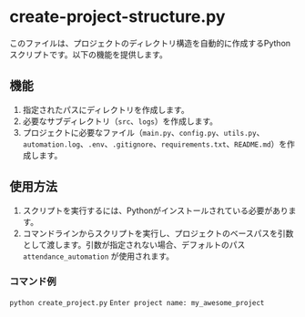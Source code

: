 # create-project-structure.py

このファイルは、プロジェクトのディレクトリ構造を自動的に作成するPythonスクリプトです。以下の機能を提供します。

## 機能

1. 指定されたパスにディレクトリを作成します。
2. 必要なサブディレクトリ（`src`、`logs`）を作成します。
3. プロジェクトに必要なファイル（`main.py`、`config.py`、`utils.py`、`automation.log`、`.env`、`.gitignore`、`requirements.txt`、`README.md`）を作成します。

## 使用方法

1. スクリプトを実行するには、Pythonがインストールされている必要があります。
2. コマンドラインからスクリプトを実行し、プロジェクトのベースパスを引数として渡します。引数が指定されない場合、デフォルトのパス `attendance_automation` が使用されます。

### コマンド例

```python create_project.py```
```Enter project name: my_awesome_project```
